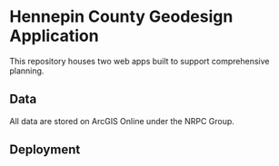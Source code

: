 # Hennepin County Geodesign Application

This repository houses two web apps built to support comprehensive planning. 

## Data
All data are stored on ArcGIS Online under the NRPC Group.

## Deployment
